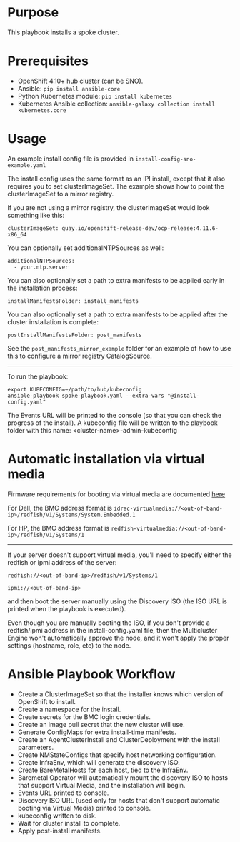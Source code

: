 # Purpose
This playbook installs a spoke cluster.
# Prerequisites
* OpenShift 4.10+ hub cluster (can be SNO).
* Ansible: ```pip install ansible-core```
* Python Kubernetes module: ```pip install kubernetes```
* Kubernetes Ansible collection: ```ansible-galaxy collection install kubernetes.core```
# Usage
An example install config file is provided in ```install-config-sno-example.yaml```

The install config uses the same format as an IPI install, except that it also requires you to set clusterImageSet. The example shows how to point the clusterImageSet to a mirror registry.

If you are not using a mirror registry, the clusterImageSet would look something like this:
```
clusterImageSet: quay.io/openshift-release-dev/ocp-release:4.11.6-x86_64
```
You can optionally set additionalNTPSources as well:
```
additionalNTPSources:
  - your.ntp.server
```
You can also optionally set a path to extra manifests to be applied early in the installation process:
```
installManifestsFolder: install_manifests
```
You can also optionally set a path to extra manifests to be applied after the cluster installation is complete:
```
postInstallManifestsFolder: post_manifests
```
See the ```post_manifests_mirror_example``` folder for an example of how to use this to configure a mirror registry CatalogSource.

---
To run the playbook:
```
export KUBECONFIG=~/path/to/hub/kubeconfig
ansible-playbook spoke-playbook.yaml --extra-vars "@install-config.yaml"
```
The Events URL will be printed to the console (so that you can check the progress of the install). A kubeconfig file will be written to the playbook folder with this name: \<cluster-name\>-admin-kubeconfig
# Automatic installation via virtual media
Firmware requirements for booting via virtual media are documented [here](https://docs.openshift.com/container-platform/4.11/installing/installing_bare_metal_ipi/ipi-install-prerequisites.html#ipi-install-firmware-requirements-for-installing-with-virtual-media_ipi-install-prerequisites)

For Dell, the BMC address format is ```idrac-virtualmedia://<out-of-band-ip>/redfish/v1/Systems/System.Embedded.1```

For HP, the BMC address format is ```redfish-virtualmedia://<out-of-band-ip>/redfish/v1/Systems/1```

---
If your server doesn't support virtual media, you'll need to specify either the redfish or ipmi address of the server:

```redfish://<out-of-band-ip>/redfish/v1/Systems/1```

```ipmi://<out-of-band-ip>```

and then boot the server manually using the Discovery ISO (the ISO URL is printed when the playbook is executed).

Even though you are manually booting the ISO, if you don't provide a redfish/ipmi address in the install-config.yaml file, then the Multicluster Engine won't automatically approve the node, and it won't apply the proper settings (hostname, role, etc) to the node.
# Ansible Playbook Workflow
* Create a ClusterImageSet so that the installer knows which version of OpenShift to install.
* Create a namespace for the install.
* Create secrets for the BMC login credentials.
* Create an image pull secret that the new cluster will use.
* Generate ConfigMaps for extra install-time manifests.
* Create an AgentClusterInstall and ClusterDeployment with the install parameters.
* Create NMStateConfigs that specify host networking configuration.
* Create InfraEnv, which will generate the discovery ISO.
* Create BareMetalHosts for each host, tied to the InfraEnv.
* Baremetal Operator will automatically mount the discovery ISO to hosts that support Virtual Media, and the installation will begin.
* Events URL printed to console.
* Discovery ISO URL (used only for hosts that don't support automatic booting via Virtual Media) printed to console.
* kubeconfig written to disk.
* Wait for cluster install to complete.
* Apply post-install manifests.
